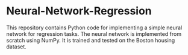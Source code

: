 # Neural-Network-Regression
This repository contains Python code for implementing a simple neural network for regression tasks. The neural network is implemented from scratch using NumPy. It is trained and tested on the Boston housing dataset.
